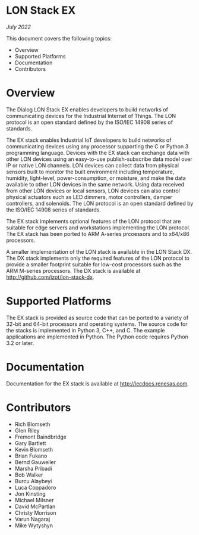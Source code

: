LON Stack EX
============
*July 2022*

This document covers the following topics:

- Overview
- Supported Platforms
- Documentation
- Contributors

# Overview #

The Dialog LON Stack EX enables developers to build networks of communicating devices for the Industrial Internet of Things. The LON protocol is an open standard defined by the ISO/IEC 14908 series of standards.

The EX stack enables Industrial IoT developers to build networks of communicating devices using any processor supporting the C or Python 3 programming language. Devices with the EX stack can exchange data with other LON devices using an easy-to-use publish-subscribe data model over IP or native LON channels. LON devices can collect data from physical sensors built to monitor the built environment including temperature, humidity, light-level, power-consumption, or moisture, and make the data available to other LON devices in the same network. Using data received from other LON devices or local sensors, LON devices can also control physical actuators such as LED dimmers, motor controllers, damper controllers, and solenoids. The LON protocol is an open standard defined by the ISO/IEC 14908 series of standards.

The EX stack implements optional features of the LON protocol that are suitable for edge servers and workstations implementing the LON protocol. The EX stack has been ported to ARM A-series prcoessors and to x64/x86 processors.

A smaller implementation of the LON stack is available in the LON Stack DX. The DX stack implements only the required  features of the LON protocol to provide a smaller footprint suitable for low-cost processors such as the ARM M-series processors.  The DX stack is available at http://github.com/izot/lon-stack-dx.

# Supported Platforms #

The EX stack is provided as source code that can be ported to a variety of 32-bit and 64-bit processors and operating systems.  The source code for the stacks is implemented in Python 3, C++, and C. The example applications are implemented in Python.  The Python code requires Python 3.2 or later.

# Documentation #

Documentation for the EX stack is available at <http://iecdocs.renesas.com>.

# Contributors #

- Rich Blomseth
- Glen Riley
- Fremont Baindbridge
- Gary Bartlett
- Kevin Blomseth
- Brian Fukano
- Bernd Gauweiler
- Marsha Pribadi
- Bob Walker
- Burcu Alaybeyi
- Luca Coppadoro
- Jon Kinsting
- Michael Milsner
- David McPartlan
- Christy Morrison
- Varun Nagaraj
- Mike Wytyshyn


